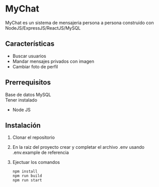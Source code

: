 # MyChat
MyChat es un sistema de mensajeria persona a persona construido con   
NodeJS/ExpressJS/ReactJS/MySQL

## Características
- Buscar usuarios
- Mandar mensajes privados con imagen
- Cambiar foto de perfil


## Prerrequisitos
Base de datos MySQL  
Tener instalado
- Node JS

## Instalación
1. Clonar el repositorio
1. En la raiz del proyecto crear y completar el archivo .env usando .env.example de referencia
1. Ejectuar los comandos

       npm install
       npm run build
       npm run start